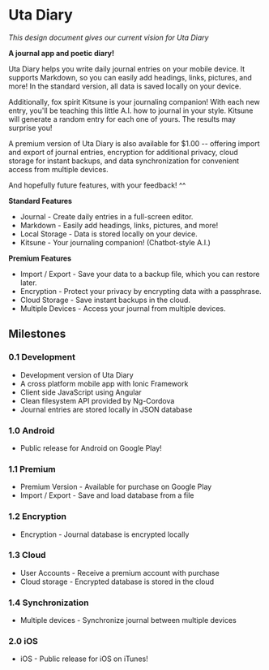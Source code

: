 
# Uta Diary

*This design document gives our current vision for Uta Diary*

**A journal app and poetic diary!**

Uta Diary helps you write daily journal entries on your mobile device.
It supports Markdown, so you can easily add headings, links, pictures, and more! In the standard version, all data is saved locally on your device.

Additionally, fox spirit Kitsune is your journaling companion! With each new entry, you'll be teaching this little A.I. how to journal in your style. Kitsune will generate a random entry for each one of yours. The results may surprise you!

A premium version of Uta Diary is also available for $1.00 -- offering import and export of journal entries, encryption for additional privacy, cloud storage for instant backups, and data synchronization for convenient access from multiple devices.

And hopefully future features, with your feedback! ^^

**Standard Features**

+ Journal - Create daily entries in a full-screen editor.
+ Markdown - Easily add headings, links, pictures, and more!
+ Local Storage - Data is stored locally on your device.
+ Kitsune - Your journaling companion! (Chatbot-style A.I.)

**Premium Features**

+ Import / Export - Save your data to a backup file, which you can restore later.
+ Encryption - Protect your privacy by encrypting data with a passphrase.
+ Cloud Storage - Save instant backups in the cloud.
+ Multiple Devices - Access your journal from multiple devices.

## Milestones

### 0.1 Development

+ Development version of Uta Diary
+ A cross platform mobile app with Ionic Framework
+ Client side JavaScript using Angular
+ Clean filesystem API provided by Ng-Cordova
+ Journal entries are stored locally in JSON database

### 1.0 Android

+ Public release for Android on Google Play!

### 1.1 Premium

+ Premium Version - Available for purchase on Google Play
+ Import / Export - Save and load database from a file

### 1.2 Encryption

+ Encryption - Journal database is encrypted locally

### 1.3 Cloud

+ User Accounts - Receive a premium account with purchase
+ Cloud storage - Encrypted database is stored in the cloud

### 1.4 Synchronization

+ Multiple devices - Synchronize journal between multiple devices

### 2.0 iOS

+ iOS - Public release for iOS on iTunes!
